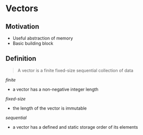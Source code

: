 # Vectors

## Motivation
- Useful abstraction of memory
- Basic building block

## Definition
> A vector is a finite fixed-size sequential collection of data

*finite*
- a vector has a non-negative integer length

*fixed-size*
- the length of the vector is immutable

*sequential*
- a vector has a defined and static storage order of its elements

